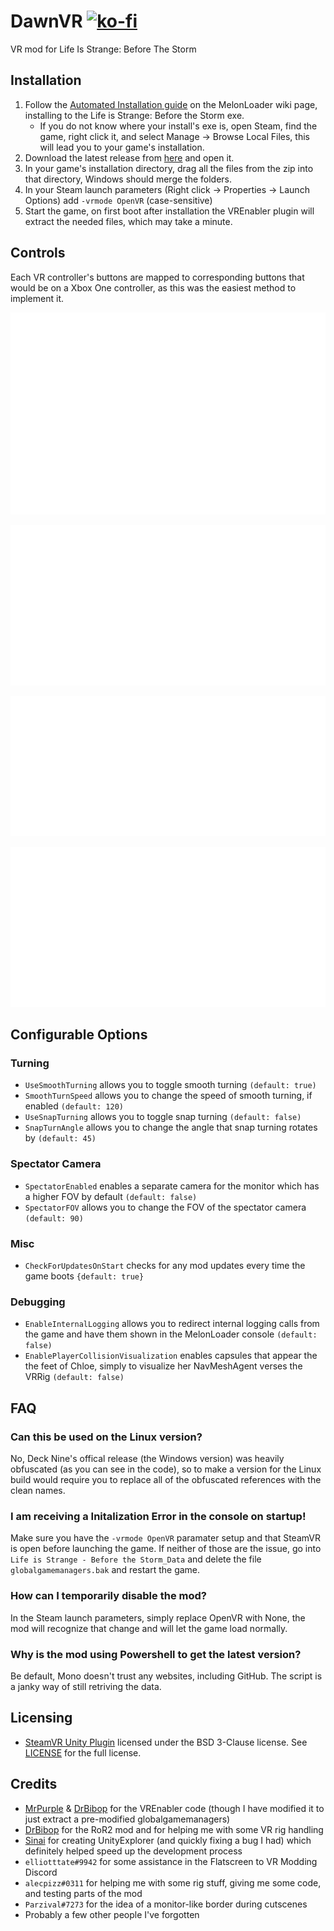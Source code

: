 # DawnVR [![ko-fi](https://ko-fi.com/img/githubbutton_sm.svg)](https://ko-fi.com/S6S244CYE)
VR mod for Life Is Strange: Before The Storm

## Installation
1. Follow the [Automated Installation guide](https://melonwiki.xyz/#/?id=automated-installation) on the MelonLoader wiki page, installing to the Life is Strange: Before the Storm exe.
   - If you do not know where your install's exe is, open Steam, find the game, right click it, and select Manage -> Browse Local Files, this will lead you to your game's installation.
2. Download the latest release from [here](https://github.com/TrevTV/DawnVR/releases/latest) and open it.
3. In your game's installation directory, drag all the files from the zip into that directory, Windows should merge the folders.
4. In your Steam launch parameters (Right click -> Properties -> Launch Options) add `-vrmode OpenVR` (case-sensitive)
5. Start the game, on first boot after installation the VREnabler plugin will extract the needed files, which may take a minute.

## Controls
Each VR controller's buttons are mapped to corresponding buttons that would be on a Xbox One controller, as this was the easiest method to implement it.

![Valve Knuckles Controller Diagram](./Assets/KnucklesControls.svg)

![Oculus Touch Controller Diagram](./Assets/TouchControls.svg)

![HTC Vive Wand Controller Diagram](./Assets/ViveControls.svg)

![WMR Motion Controller Diagram](./Assets/WMRControls.svg)

## Configurable Options

### Turning
- `UseSmoothTurning` allows you to toggle smooth turning `(default: true)`
- `SmoothTurnSpeed` allows you to change the speed of smooth turning, if enabled `(default: 120)`
- `UseSnapTurning` allows you to toggle snap turning `(default: false)`
- `SnapTurnAngle` allows you to change the angle that snap turning rotates by `(default: 45)`

### Spectator Camera
- `SpectatorEnabled` enables a separate camera for the monitor which has a higher FOV by default `(default: false)`
- `SpectatorFOV` allows you to change the FOV of the spectator camera `(default: 90)`

### Misc
- `CheckForUpdatesOnStart` checks for any mod updates every time the game boots `{default: true}`

### Debugging
- `EnableInternalLogging` allows you to redirect internal logging calls from the game and have them shown in the MelonLoader console `(default: false)`
- `EnablePlayerCollisionVisualization` enables capsules that appear the the feet of Chloe, simply to visualize her NavMeshAgent verses the VRRig `(default: false)`

## FAQ

### Can this be used on the Linux version?
No, Deck Nine's offical release (the Windows version) was heavily obfuscated (as you can see in the code), so to make a version for the Linux build would require you to replace all of the obfuscated references with the clean names.

### I am receiving a Initalization Error in the console on startup!
Make sure you have the `-vrmode OpenVR` paramater setup and that SteamVR is open before launching the game. If neither of those are the issue, go into `Life is Strange - Before the Storm_Data` and delete the file `globalgamemanagers.bak` and restart the game.

### How can I temporarily disable the mod?
In the Steam launch parameters, simply replace OpenVR with None, the mod will recognize that change and will let the game load normally.

### Why is the mod using Powershell to get the latest version?
Be default, Mono doesn't trust any websites, including GitHub. The script is a janky way of still retriving the data.

## Licensing
- [SteamVR Unity Plugin](https://github.com/ValveSoftware/steamvr_unity_plugin) licensed under the BSD 3-Clause license. See [LICENSE](https://github.com/ValveSoftware/steamvr_unity_plugin/blob/master/LICENSE) for the full license.

## Credits
- [MrPurple](https://github.com/MrPurple6411) & [DrBibop](https://github.com/DrBibop) for the VREnabler code (though I have modified it to just extract a pre-modified globalgamemanagers)
- [DrBibop](https://github.com/DrBibop) for the RoR2 mod and for helping me with some VR rig handling
- [Sinai](https://github.com/sinai-dev/) for creating UnityExplorer (and quickly fixing a bug I had) which definitely helped speed up the development process
- `elliotttate#9942` for some assistance in the Flatscreen to VR Modding Discord
- `alecpizz#0311` for helping me with some rig stuff, giving me some code, and testing parts of the mod
- `Parzival#7273` for the idea of a monitor-like border during cutscenes
- Probably a few other people I've forgotten
